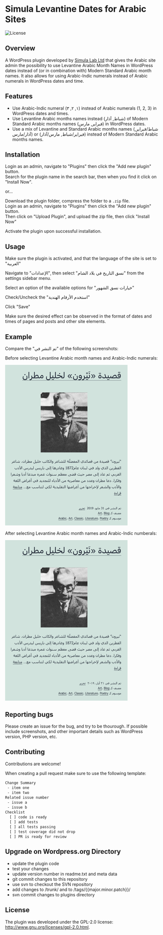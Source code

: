 # Simula Levantine Dates for Arabic Sites

![License](https://img.shields.io/badge/license-GPLv2-blue.svg)

## Overview

A WordPress plugin developed by [Simula Lab Ltd](https://simulalab.org) that gives the Arabic site admin the possibility to use Levantine Arabic Month Names in WordPress dates instead of (or in combination with) Modern Standard Arabic month names. It also allows for using Arabic-Indic numerals instead of Arabic numerals in WordPress dates and time.

## Features

- Use Arabic-Indic numeral (١, ٢, ٣) instead of Arabic numerals (1, 2, 3) in WordPress dates and times.
- Use Levantine Arabic months names instead (شباط, آذار) of Modern Standard Arabic months names (فبراير, مارس) in WordPress dates.
- Use a mix of Levantine and Standard Arabic months names (شباط/فبراير, آذار/مارس) or (فبراير/شباط, مارس/آذار) instead of Modern Standard Arabic months names.

## Installation

Login as an admin, navigate to "Plugins" then click the "Add new plugin" button.\
Search for the plugin name in the search bar, then when you find it click on "Install Now". 

or...

Download the plugin folder, compress the folder to a `.zip` file.\
Login as an admin, navigate to "Plugins" then click the "Add new plugin" button.\
Then click on "Upload Plugin", and upload the zip file, then click "Install Now"


Activate the plugin upon successful installation.

## Usage

Make sure the plugin is activated, and that the language of the site is set to "العربية"

Navigate to "الإعدادات", then select "نسق التاريخ في بلاد الشام" from the settings sidebar menu.

Select an option of the available options for "خيارات نسق الشهور"

Check/Uncheck the "استخدم الأرقام الهندية"

Click "Save"

Make sure the desired effect can be observed in the format of dates and times of pages and posts and other site elements.

## Example

Compare the "تم النشر في" of the following screenshots:

Before selecting Levantine Arabic month names and Arabic-Indic numerals:

<img src="assets/screenshot-1.png" alt="example" width="400"/>

After selecting Levantine Arabic month names and Arabic-Indic numberals:

<img src="assets/screenshot-2.png" alt="example" width="400"/>

## Reporting bugs

Please create an issue for the bug, and try to be thourough. 
If possible include screenshots, and other important details such as WordPress version, PHP version, etc.

## Contributing
Contributions are welcome!

When creating a pull request make sure to use the following template:

```
Change Summary
 - item one
 - item two
Related issue number
 - issue a
 - issue b
Checklist
  [ ] code is ready
  [ ] add tests
  [ ] all tests passing
  [ ] test coverage did not drop
  [ ] PR is ready for review
```

## Upgrade on Wordpress.org Directory

- update the plugin code
- test your changes 
- update version number in readme.txt and meta data
- git commit changes to this repository
- use svn to checkout the SVN repository
- add changes to /trunk/ and to /tags/{{major.minor.patch}}/
- svn commit changes to plugins directory

## License
The plugin was developed under the GPL-2.0 license: http://www.gnu.org/licenses/gpl-2.0.html.